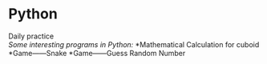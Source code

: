 # Python
Daily practice  
*Some interesting programs in Python:* 
*Mathematical Calculation for cuboid  
*Game——Snake
*Game——Guess Random Number
